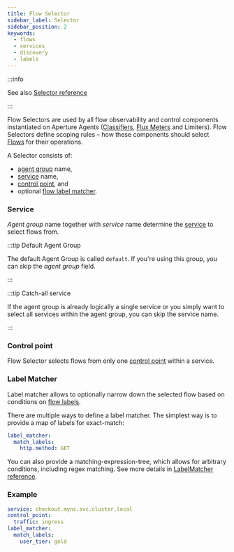 ```yaml
---
title: Flow Selector
sidebar_label: Selector
sidebar_position: 2
keywords:
  - flows
  - services
  - discovery
  - labels
---
```


:::info

See also [Selector reference](/references/configuration/policies.md#v1-selector)

:::

Flow Selectors are used by all flow observability and control components
instantiated on Aperture Agents ([Classifiers][classifier], [Flux
Meters][flux-meter] and Limiters). Flow Selectors define scoping rules – how
these components should select [Flows][flow] for their operations.

A Selector consists of:

- [agent group][agent-group] name,
- [service][service] name,
- [control point][control-point], and
- optional [flow label matcher](#label-matcher).

### Service

_Agent group_ name together with _service_ name determine the [service][service]
to select flows from.

:::tip Default Agent Group

The default Agent Group is called `default`. If you're using this group, you can
skip the _agent group_ field.

:::

:::tip Catch-all service

If the agent group is already logically a single service or you simply want to
select all services within the agent group, you can skip the service name.

:::

### Control point

Flow Selector selects flows from only one [control point][control-point] within
a service.

### Label Matcher

Label matcher allows to optionally narrow down the selected flow based on
conditions on [flow labels][label].

There are multiple ways to define a label matcher. The simplest way is to
provide a map of labels for exact-match:

```yaml
label_matcher:
  match_labels:
    http.method: GET
```

You can also provide a matching-expression-tree, which allows for arbitrary
conditions, including regex matching. See more details in [LabelMatcher
reference][label-matcher].

### Example

```yaml
service: checkout.myns.svc.cluster.local
control_point:
  traffic: ingress
label_matcher:
  match_labels:
    user_tier: gold
```

[flow]: /concepts/flow-control/flow-control.md#flow
[label]: /concepts/flow-control/flow-label.md
[control-point]: /concepts/flow-control/flow-control.md#control-point
[service]: /concepts/service.md
[agent-group]: /concepts/service.md#agent-group
[flux-meter]: /concepts/flow-control/flux-meter.md
[classifier]: /concepts/flow-control/flow-classifier.md
[label-matcher]: /references/configuration/policies.md#v1-label-matcher
